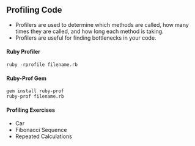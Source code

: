 ## Profiling Code
* Profilers are used to determine which methods are called, how many times they are called,
and how long each method is taking.
* Profilers are useful for finding bottlenecks in your code.


#### Ruby Profiler
```
ruby -rprofile filename.rb
```



#### Ruby-Prof Gem
```
gem install ruby-prof
ruby-prof filename.rb
```

#### Profiling Exercises
* Car
* Fibonacci Sequence
* Repeated Calculations